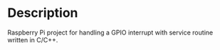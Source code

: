 # Description
Raspberry Pi project for handling a GPIO interrupt with service routine written in C/C++.